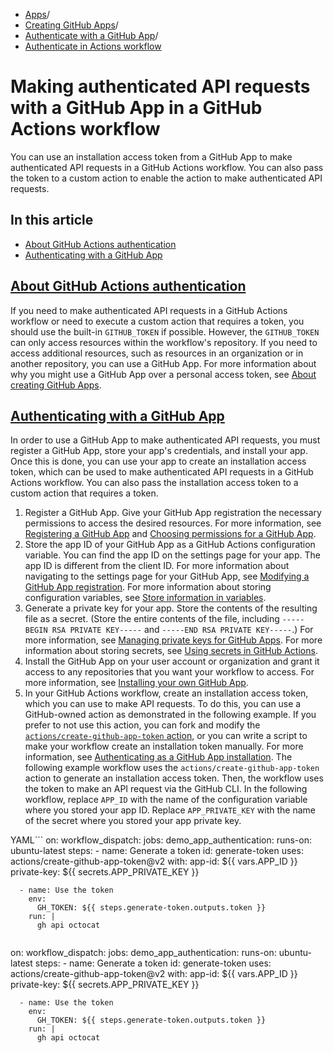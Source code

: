   * [Apps](https://docs.github.com/en/apps "Apps")/
  * [Creating GitHub Apps](https://docs.github.com/en/apps/creating-github-apps "Creating GitHub Apps")/
  * [Authenticate with a GitHub App](https://docs.github.com/en/apps/creating-github-apps/authenticating-with-a-github-app "Authenticate with a GitHub App")/
  * [Authenticate in Actions workflow](https://docs.github.com/en/apps/creating-github-apps/authenticating-with-a-github-app/making-authenticated-api-requests-with-a-github-app-in-a-github-actions-workflow "Authenticate in Actions workflow")


# Making authenticated API requests with a GitHub App in a GitHub Actions workflow
You can use an installation access token from a GitHub App to make authenticated API requests in a GitHub Actions workflow. You can also pass the token to a custom action to enable the action to make authenticated API requests.
## In this article
  * [About GitHub Actions authentication](https://docs.github.com/en/apps/creating-github-apps/authenticating-with-a-github-app/making-authenticated-api-requests-with-a-github-app-in-a-github-actions-workflow#about-github-actions-authentication)
  * [Authenticating with a GitHub App](https://docs.github.com/en/apps/creating-github-apps/authenticating-with-a-github-app/making-authenticated-api-requests-with-a-github-app-in-a-github-actions-workflow#authenticating-with-a-github-app)


## [About GitHub Actions authentication](https://docs.github.com/en/apps/creating-github-apps/authenticating-with-a-github-app/making-authenticated-api-requests-with-a-github-app-in-a-github-actions-workflow#about-github-actions-authentication)
If you need to make authenticated API requests in a GitHub Actions workflow or need to execute a custom action that requires a token, you should use the built-in `GITHUB_TOKEN` if possible. However, the `GITHUB_TOKEN` can only access resources within the workflow's repository. If you need to access additional resources, such as resources in an organization or in another repository, you can use a GitHub App. For more information about why you might use a GitHub App over a personal access token, see [About creating GitHub Apps](https://docs.github.com/en/apps/creating-github-apps/setting-up-a-github-app/about-creating-github-apps#choosing-between-a-github-app-or-a-personal-access-token).
## [Authenticating with a GitHub App](https://docs.github.com/en/apps/creating-github-apps/authenticating-with-a-github-app/making-authenticated-api-requests-with-a-github-app-in-a-github-actions-workflow#authenticating-with-a-github-app)
In order to use a GitHub App to make authenticated API requests, you must register a GitHub App, store your app's credentials, and install your app. Once this is done, you can use your app to create an installation access token, which can be used to make authenticated API requests in a GitHub Actions workflow. You can also pass the installation access token to a custom action that requires a token.
  1. Register a GitHub App. Give your GitHub App registration the necessary permissions to access the desired resources. For more information, see [Registering a GitHub App](https://docs.github.com/en/apps/creating-github-apps/setting-up-a-github-app/creating-a-github-app) and [Choosing permissions for a GitHub App](https://docs.github.com/en/apps/creating-github-apps/setting-up-a-github-app/choosing-permissions-for-a-github-app).
  2. Store the app ID of your GitHub App as a GitHub Actions configuration variable. You can find the app ID on the settings page for your app. The app ID is different from the client ID. For more information about navigating to the settings page for your GitHub App, see [Modifying a GitHub App registration](https://docs.github.com/en/apps/maintaining-github-apps/modifying-a-github-app-registration#navigating-to-your-github-app-settings). For more information about storing configuration variables, see [Store information in variables](https://docs.github.com/en/actions/learn-github-actions/variables#defining-configuration-variables-for-multiple-workflows).
  3. Generate a private key for your app. Store the contents of the resulting file as a secret. (Store the entire contents of the file, including `-----BEGIN RSA PRIVATE KEY-----` and `-----END RSA PRIVATE KEY-----`.) For more information, see [Managing private keys for GitHub Apps](https://docs.github.com/en/apps/creating-github-apps/authenticating-with-a-github-app/managing-private-keys-for-github-apps). For more information about storing secrets, see [Using secrets in GitHub Actions](https://docs.github.com/en/actions/security-guides/encrypted-secrets).
  4. Install the GitHub App on your user account or organization and grant it access to any repositories that you want your workflow to access. For more information, see [Installing your own GitHub App](https://docs.github.com/en/apps/maintaining-github-apps/installing-github-apps#installing-your-private-github-app-on-your-repository).
  5. In your GitHub Actions workflow, create an installation access token, which you can use to make API requests.
To do this, you can use a GitHub-owned action as demonstrated in the following example. If you prefer to not use this action, you can fork and modify the [`actions/create-github-app-token` action](https://github.com/actions/create-github-app-token), or you can write a script to make your workflow create an installation token manually. For more information, see [Authenticating as a GitHub App installation](https://docs.github.com/en/apps/creating-github-apps/authenticating-with-a-github-app/authenticating-as-a-github-app-installation).
The following example workflow uses the `actions/create-github-app-token` action to generate an installation access token. Then, the workflow uses the token to make an API request via the GitHub CLI.
In the following workflow, replace `APP_ID` with the name of the configuration variable where you stored your app ID. Replace `APP_PRIVATE_KEY` with the name of the secret where you stored your app private key.


YAML```
on:
  workflow_dispatch:
jobs:
  demo_app_authentication:
    runs-on: ubuntu-latest
    steps:
      - name: Generate a token
        id: generate-token
        uses: actions/create-github-app-token@v2
        with:
          app-id: ${{ vars.APP_ID }}
          private-key: ${{ secrets.APP_PRIVATE_KEY }}

      - name: Use the token
        env:
          GH_TOKEN: ${{ steps.generate-token.outputs.token }}
        run: |
          gh api octocat

```
```
on:
  workflow_dispatch:
jobs:
  demo_app_authentication:
    runs-on: ubuntu-latest
    steps:
      - name: Generate a token
        id: generate-token
        uses: actions/create-github-app-token@v2
        with:
          app-id: ${{ vars.APP_ID }}
          private-key: ${{ secrets.APP_PRIVATE_KEY }}

      - name: Use the token
        env:
          GH_TOKEN: ${{ steps.generate-token.outputs.token }}
        run: |
          gh api octocat

```

